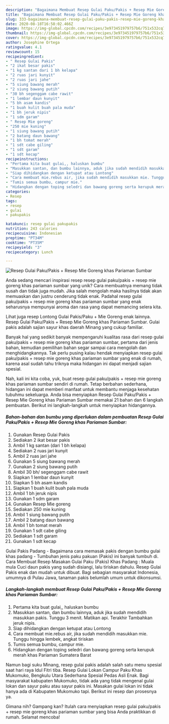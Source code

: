 ```yaml
---
description: "Bagaimana Membuat Resep Gulai Paku/Pakis + Resep Mie Goreng khas Pariaman Sumbar Anti Gagal"
title: "Bagaimana Membuat Resep Gulai Paku/Pakis + Resep Mie Goreng khas Pariaman Sumbar Anti Gagal"
slug: 333-bagaimana-membuat-resep-gulai-paku-pakis-resep-mie-goreng-khas-pariaman-sumbar-anti-gagal
date: 2020-08-18T16:58:02.466Z
image: https://img-global.cpcdn.com/recipes/3e973451979757b6/751x532cq70/resep-gulai-pakupakis-resep-mie-goreng-khas-pariaman-sumbar-foto-resep-utama.jpg
thumbnail: https://img-global.cpcdn.com/recipes/3e973451979757b6/751x532cq70/resep-gulai-pakupakis-resep-mie-goreng-khas-pariaman-sumbar-foto-resep-utama.jpg
cover: https://img-global.cpcdn.com/recipes/3e973451979757b6/751x532cq70/resep-gulai-pakupakis-resep-mie-goreng-khas-pariaman-sumbar-foto-resep-utama.jpg
author: Josephine Ortega
ratingvalue: 4.1
reviewcount: 15
recipeingredient:
- " Resep Gulai Pakis"
- "2 ikat besar pakis"
- "1 kg santan dari 1 bh kelapa"
- "2 ruas jari kunyit"
- "2 ruas jari jahe"
- "5 siung bawang merah"
- "2 siung bawang putih"
- "30 bh segenggam cabe rawit"
- "1 lembar daun kunyit"
- "5 bh asam kandis"
- "1 buah kulit buah pala muda"
- "1 bh jeruk nipis"
- "1 sdm garam"
- " Resep Mie goreng"
- "250 mie kuning"
- "1 siung bawang putih"
- "2 batang daun bawang"
- "1 bh tomat merah"
- "1 sdt cabe giling"
- "1 sdt garam"
- "1 sdt kecap"
recipeinstructions:
- "Pertama kita buat gulai,, haluskan bumbu"
- "Masukkan santan, dan bumbu lainnya, aduk jika sudah mendidih masukkan pakis. Tunggu 3 menit. Matikan api. Terakhir Tambahkan jeruk nipis."
- "Siap dihidangkan dengan ketupat atau Lontong"
- "Cara membuat mie.rebus air, jika sudah mendidih masukkan mie. Tunggu hingga lembek, angkat tiriskan"
- "Tumis semua bumbu, campur mie."
- "Hidangkan dengan toping seledri dan bawang goreng serta kerupuk merah khas Pariaman Sumatera Barat"
categories:
- Resep
tags:
- resep
- gulai
- pakupakis

katakunci: resep gulai pakupakis 
nutrition: 243 calories
recipecuisine: Indonesian
preptime: "PT34M"
cooktime: "PT35M"
recipeyield: "3"
recipecategory: Lunch

---
```



![Resep Gulai Paku/Pakis + Resep Mie Goreng khas Pariaman Sumbar](https://img-global.cpcdn.com/recipes/3e973451979757b6/751x532cq70/resep-gulai-pakupakis-resep-mie-goreng-khas-pariaman-sumbar-foto-resep-utama.jpg)

Anda sedang mencari inspirasi resep resep gulai paku/pakis + resep mie goreng khas pariaman sumbar yang unik? Cara membuatnya memang tidak susah dan tidak juga mudah. Jika salah mengolah maka hasilnya tidak akan memuaskan dan justru cenderung tidak enak. Padahal resep gulai paku/pakis + resep mie goreng khas pariaman sumbar yang enak seharusnya mempunyai aroma dan rasa yang dapat memancing selera kita.

Lihat juga resep Lontong Gulai Pakis/Paku + Mie Goreng enak lainnya. Resep Gulai Paku/Pakis + Resep Mie Goreng khas Pariaman Sumbar. Gulai pakis adalah sajian sayur khas daerah Minang yang cukup familiar.

Banyak hal yang sedikit banyak mempengaruhi kualitas rasa dari resep gulai paku/pakis + resep mie goreng khas pariaman sumbar, pertama dari jenis bahan, kemudian pemilihan bahan segar sampai cara mengolah dan menghidangkannya. Tak perlu pusing kalau hendak menyiapkan resep gulai paku/pakis + resep mie goreng khas pariaman sumbar yang enak di rumah, karena asal sudah tahu triknya maka hidangan ini dapat menjadi sajian spesial.


Nah, kali ini kita coba, yuk, buat resep gulai paku/pakis + resep mie goreng khas pariaman sumbar sendiri di rumah. Tetap berbahan sederhana, hidangan ini dapat memberi manfaat untuk membantu menjaga kesehatan tubuhmu sekeluarga. Anda bisa menyiapkan Resep Gulai Paku/Pakis + Resep Mie Goreng khas Pariaman Sumbar memakai 21 bahan dan 6 langkah pembuatan. Berikut ini langkah-langkah untuk menyiapkan hidangannya.

<!--inarticleads1-->

##### Bahan-bahan dan bumbu yang diperlukan dalam pembuatan Resep Gulai Paku/Pakis + Resep Mie Goreng khas Pariaman Sumbar:

1. Gunakan  Resep Gulai Pakis
1. Sediakan 2 ikat besar pakis
1. Ambil 1 kg santan (dari 1 bh kelapa)
1. Sediakan 2 ruas jari kunyit
1. Ambil 2 ruas jari jahe
1. Gunakan 5 siung bawang merah
1. Gunakan 2 siung bawang putih
1. Ambil 30 bh/ segenggam cabe rawit
1. Siapkan 1 lembar daun kunyit
1. Siapkan 5 bh asam kandis
1. Siapkan 1 buah kulit buah pala muda
1. Ambil 1 bh jeruk nipis
1. Gunakan 1 sdm garam
1. Gunakan  Resep Mie goreng
1. Sediakan 250 mie kuning
1. Ambil 1 siung bawang putih
1. Ambil 2 batang daun bawang
1. Ambil 1 bh tomat merah
1. Gunakan 1 sdt cabe giling
1. Sediakan 1 sdt garam
1. Gunakan 1 sdt kecap


Gulai Pakis Padang - Bagaimana cara memasak pakis dengan bumbu gulai khas padang - Tumbuhan jenis paku pakuan (Pakis) ini banyak tumbuh di. Cara Membuat Resep Masakan Gulai Paku (Pakis) Khas Padang : Muala mula Cuci daun pakis yang sudah disiangi, lalu tiriskan dahulu. Resep Gulai Pakis enak dan mudah untuk dibuat. Bagi sebagian masyarakat Indonesia, umumnya di Pulau Jawa, tanaman pakis belumlah umum untuk dikonsumsi. 

<!--inarticleads2-->

##### Langkah-langkah membuat Resep Gulai Paku/Pakis + Resep Mie Goreng khas Pariaman Sumbar:

1. Pertama kita buat gulai,, haluskan bumbu
1. Masukkan santan, dan bumbu lainnya, aduk jika sudah mendidih masukkan pakis. Tunggu 3 menit. Matikan api. Terakhir Tambahkan jeruk nipis.
1. Siap dihidangkan dengan ketupat atau Lontong
1. Cara membuat mie.rebus air, jika sudah mendidih masukkan mie. Tunggu hingga lembek, angkat tiriskan
1. Tumis semua bumbu, campur mie.
1. Hidangkan dengan toping seledri dan bawang goreng serta kerupuk merah khas Pariaman Sumatera Barat


Namun bagi suku Minang, resep gulai pakis adalah salah satu menu spesial saat hari raya Idul Fitri tiba. Resep Gulai Lokan Campur Paku Khas Mukomuko, Bengkulu Utara Sederhana Spesial Pedas Asli Enak. Bagi masyarakat kabupaten Mukomuko, tidak ada yang tidak mengenal gulai lokan dan sayur paku atau sayur pakis ini. Masakan gulai lokan ini tidak hanya ada di Kabupaten Mukomuko tapi. Berikut ini resep dan prosesnya ya. 

Gimana nih? Gampang kan? Itulah cara menyiapkan resep gulai paku/pakis + resep mie goreng khas pariaman sumbar yang bisa Anda praktikkan di rumah. Selamat mencoba!
